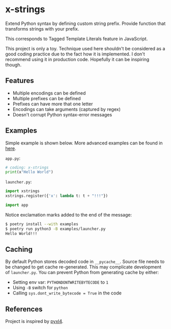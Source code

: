 # x-strings

Extend Python syntax by defining custom string prefix. Provide function that transforms strings with your prefix.

This corresponds to Tagged Template Literals feature in JavaScript.

This project is only a toy. Technique used here shouldn't be considered as a good coding practice due to the fact how it is implemented. I don't recommend using it in production code. Hopefully it can be inspiring though.

## Features

- Multiple encodings can be defined
- Multiple prefixes can be defined
- Prefixes can have more that one letter
- Encodings can take arguments (captured by regex)
- Doesn't corrupt Python syntax-error messages

## Examples

Simple example is shown below. More advanced examples can be found in [here](https://github.com/gergelyk/xstrings/tree/master/examples).

`app.py`:

```python
# coding: x-strings
print(x"Hello World")
```

`launcher.py`:

```python
import xstrings
xstrings.register({'x': lambda t: t + "!!!"})

import app
```

Notice exclamation marks added to the end of the message:
```sh
$ poetry install --with examples
$ poetry run python3 -B examples/launcher.py
Hello World!!!
```

## Caching

By default Python stores decoded code in `__pycache__`. Source file needs to be changed to get cache re-generated. This may complicate development of `launcher.py`. You can prevent Python from generating cache by either:

- Setting env var: `PYTHONDONTWRITEBYTECODE` to `1`
- Using `-B` switch for `python`
- Calling `sys.dont_write_bytecode = True` in the code

## References

Project is inspired by [pyxl4](https://github.com/pyxl4/pyxl4).
